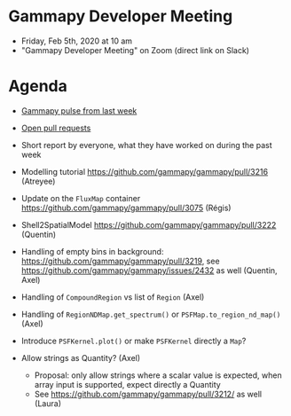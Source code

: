 # Gammapy Developer Meeting

* Friday, Feb 5th, 2020 at 10 am
* "Gammapy Developer Meeting" on Zoom (direct link on Slack)
# Agenda

* [Gammapy pulse from last week](https://github.com/gammapy/gammapy/pulse)
* [Open pull requests](https://github.com/gammapy/gammapy/pulls)
* Short report by everyone, what they have worked on during the past week 

* Modelling tutorial https://github.com/gammapy/gammapy/pull/3216 (Atreyee)
* Update on the `FluxMap` container https://github.com/gammapy/gammapy/pull/3075 (Régis)
* Shell2SpatialModel https://github.com/gammapy/gammapy/pull/3222 (Quentin)
* Handling of empty bins in background: https://github.com/gammapy/gammapy/pull/3219, see https://github.com/gammapy/gammapy/issues/2432 as well (Quentin, Axel)
* Handling of `CompoundRegion` vs list of `Region` (Axel)
* Handling of `RegionNDMap.get_spectrum()` or `PSFMap.to_region_nd_map()` (Axel)
* Introduce `PSFKernel.plot()` or make `PSFKernel` directly a `Map`?
* Allow strings as Quantity? (Axel)
    - Proposal: only allow strings where a scalar value is expected, when array input is supported, expect directly a Quantity
    - See https://github.com/gammapy/gammapy/pull/3212/ as well (Laura)
